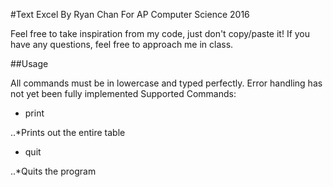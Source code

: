 #Text Excel 
By Ryan Chan
For AP Computer Science 2016

Feel free to take inspiration from my code, just don't copy/paste it! If you have any questions, feel free to approach me in class.

##Usage

All commands must be in lowercase and typed perfectly. Error handling has not yet been fully implemented
Supported Commands:

* print

..*Prints out the entire table
* quit

..*Quits the program

